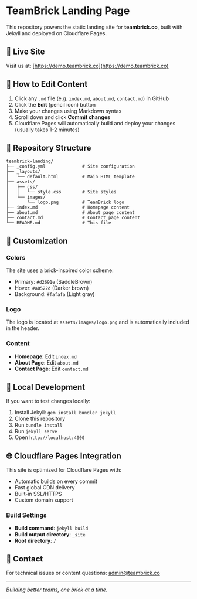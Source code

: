# TeamBrick Landing Page

This repository powers the static landing site for **teambrick.co**, built with Jekyll and deployed on Cloudflare Pages.

## 🚀 Live Site
Visit us at: [https://demo.teambrick.co](https://demo.teambrick.co)

## 📝 How to Edit Content
1. Click any `.md` file (e.g. `index.md`, `about.md`, `contact.md`) in GitHub
2. Click the **Edit** (pencil icon) button
3. Make your changes using Markdown syntax
4. Scroll down and click **Commit changes**
5. Cloudflare Pages will automatically build and deploy your changes (usually takes 1-2 minutes)

## 📁 Repository Structure
```
teambrick-landing/
├── _config.yml              # Site configuration
├── _layouts/
│   └── default.html         # Main HTML template
├── assets/
│   ├── css/
│   │   └── style.css        # Site styles
│   └── images/
│       └── logo.png         # TeamBrick logo
├── index.md                 # Homepage content
├── about.md                 # About page content
├── contact.md               # Contact page content
└── README.md                # This file
```

## 🎨 Customization

### Colors
The site uses a brick-inspired color scheme:
- Primary: `#d2691e` (SaddleBrown)
- Hover: `#a0522d` (Darker brown)
- Background: `#fafafa` (Light gray)

### Logo
The logo is located at `assets/images/logo.png` and is automatically included in the header.

### Content
- **Homepage**: Edit `index.md`
- **About Page**: Edit `about.md` 
- **Contact Page**: Edit `contact.md`

## 🔧 Local Development

If you want to test changes locally:

1. Install Jekyll: `gem install bundler jekyll`
2. Clone this repository
3. Run `bundle install`
4. Run `jekyll serve`
5. Open `http://localhost:4000`

## 🌐 Cloudflare Pages Integration

This site is optimized for Cloudflare Pages with:
- Automatic builds on every commit
- Fast global CDN delivery
- Built-in SSL/HTTPS
- Custom domain support

### Build Settings
- **Build command**: `jekyll build`
- **Build output directory**: `_site`
- **Root directory**: `/`

## 📧 Contact
For technical issues or content questions: [admin@teambrick.co](mailto:admin@teambrick.co)

---

*Building better teams, one brick at a time.*